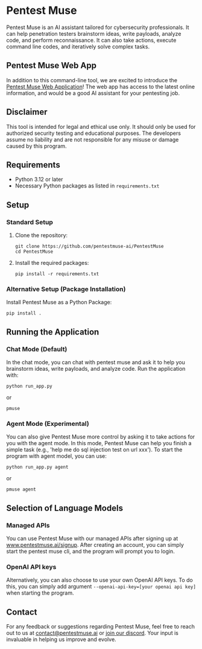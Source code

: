 # Pentest Muse

Pentest Muse is an AI assistant tailored for cybersecurity professionals. It can help penetration testers brainstorm ideas, write payloads, analyze code, and perform reconnaissance. It can also take actions, execute command line codes, and iteratively solve complex tasks. 

## Pentest Muse Web App

In addition to this command-line tool, we are excited to introduce the [Pentest Muse Web Application](https://www.pentestmuse.ai)! The web app has access to the latest online information, and would be a good AI assistant for your pentesting job.

## Disclaimer

This tool is intended for legal and ethical use only. It should only be used for authorized security testing and educational purposes. The developers assume no liability and are not responsible for any misuse or damage caused by this program.

## Requirements

- Python 3.12 or later
- Necessary Python packages as listed in `requirements.txt`

## Setup

### Standard Setup

1. Clone the repository:

   ```
   git clone https://github.com/pentestmuse-ai/PentestMuse
   cd PentestMuse
   ```

2. Install the required packages:

   ```
   pip install -r requirements.txt
   ```
   
### Alternative Setup (Package Installation)

Install Pentest Muse as a Python Package:

   ```
   pip install .
   ```
   
## Running the Application
### Chat Mode (Default)

In the chat mode, you can chat with pentest muse and ask it to help you brainstorm ideas, write payloads, and analyze code. Run the application with:

```
python run_app.py
```

or

```
pmuse
```

### Agent Mode (Experimental)

You can also give Pentest Muse more control by asking it to take actions for you with the agent mode. In this mode, Pentest Muse can help you finish a simple task (e.g., 'help me do sql injection test on url xxx'). To start the program with agent model, you can use:

```
python run_app.py agent
```

or

```
pmuse agent
```

## Selection of Language Models
### Managed APIs 
You can use Pentest Muse with our managed APIs after signing up at www.pentestmuse.ai/signup. After creating an account, you can simply start the pentest muse cli, and the program will prompt you to login.

### OpenAI API keys
Alternatively, you can also choose to use your own OpenAI API keys. To do this, you can simply add argument `--openai-api-key=[your openai api key]` when starting the program. 

## Contact

For any feedback or suggestions regarding Pentest Muse, feel free to reach out to us at contact@pentestmuse.ai or [join our discord](https://discord.gg/5cY35u99Nr). Your input is invaluable in helping us improve and evolve.
